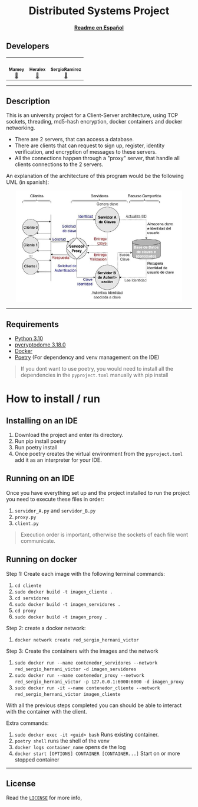 <p align="center">
    <h1 align="center"> Distributed Systems Project</h1>
    <h4 align="center"><a href="docs/READMES.md">Readme en Español</a></h4>
</p>

## Developers
<table align="center">
    <tbody>
        <tr>
            <td align="center"><a href="https://github.com/ImMamey" rel="nofollow"><img src="https://avatars.githubusercontent.com/u/32584037?v=4" width="150px;" alt="" style="max-width:100%;"><br><sub><b>Mamey</b></sub></a><br><a href="https://github.com/ImMamey/project-BDD/commits?author=ImMamey" title="Commits"><g-emoji class="g-emoji" alias="book" fallback-src="https://github.githubassets.com/images/icons/emoji/unicode/1f4d6.png">📖</g-emoji></a></td>
            <td align="center"><a href="https://github.com/heralex98" rel="nofollow"><img src="https://avatars.githubusercontent.com/u/106991487?v=4" width="150px;" alt="" style="max-width:100%;"><br><sub><b>Heralex</b></sub></a><br><a href="https://github.com/ImMamey/project-BDD/commits?author=heralex98" title="Commits"><g-emoji class="g-emoji" alias="book" fallback-src="https://github.githubassets.com/images/icons/emoji/unicode/1f4d6.png">📖</g-emoji></a></td>
            <td align="center"><a href="https://github.com/SergioRamirez1337" rel="nofollow"><img src="https://avatars.githubusercontent.com/u/45183215?v=4" width="150px;" alt="" style="max-width:100%;"><br><sub><b>SergioRamirez</b></sub></a><br><a href="https://github.com/ImMamey/project-BDD/commits?author=SergioRamirez1337" title="Commits"><g-emoji class="g-emoji" alias="book" fallback-src="https://github.githubassets.com/images/icons/emoji/unicode/1f4d6.png">📖</g-emoji></a></td>
        </tr>
    </tbody>
</table>

---
## Description

This is an university project for a Client-Server architecture, using TCP sockets, threading, md5-hash encryption, docker containers and docker networking.
* There are 2 servers, that can access a database.
* There are clients that can request to sign up, register, identity verification, and encryption of  messages to these servers.
* All the connections happen through a "proxy" server, that handle all clients connections to the 2 servers.

An explanation of the architecture of this program would be the following UML (in spanish):
<p align="center">
    <img src="docs\images\uml.jpg" title="uml" width="450">
</p>

---
## Requirements
* [Python 3.10](https://www.python.org/downloads/)
* [pycryptodome 3.18.0](https://pycryptodome.readthedocs.io/en/latest/src/installation.html)
* [Docker](https://docs.docker.com/engine/install/)
* [Poetry](https://python-poetry.org/) (For dependency and venv management on the IDE)

> If you dont want to use poetry, you would need to install all the dependencies in the `pyproject.toml` manually with pip install
# How to install / run
## Installing on an IDE
1. Download the project and enter its directory.
2. Run pip install poetry
3. Run poetry install
4. Once poetry creates the virtual environment from the `pyproject.toml` add it as an interpreter for your IDE.

## Running on an IDE
Once you have everything set up and the project installed to run the project you need to execute these files in order:
1. `servidor_A.py` and `servidor_B.py`
2. `proxy.py`
3. `client.py`
> Execution order is important, otherwise the sockets of each file wont communicate.
## Running on docker
 Step 1: Create each image with the following terminal commands:
1. `cd cliente`
2. `sudo docker build -t imagen_cliente .`
3. `cd servidores`
4. `sudo docker build -t imagen_servidores .`
5. `cd proxy` 
6. `sudo docker build -t imagen_proxy .`

Step 2: create a docker network:
1. `docker network create red_sergio_hernani_victor`

Step 3: Create the containers with the images and the network

1. `sudo docker run --name contenedor_servidores --network red_sergio_hernani_victor -d imagen_servidores`
2. `sudo docker run --name contenedor_proxy --network red_sergio_hernani_victor -p 127.0.0.1:6000:6000 -d imagen_proxy`
3. `sudo docker run -it --name contenedor_cliente --network red_sergio_hernani_victor imagen_cliente`

With all the previous steps completed you can should be able to interact with the container with the client.

Extra commands:
1. `sudo docker exec -it <guid> bash` Runs existing container.
2. `poetry shell` runs the shell of the venv
3. `docker logs container_name` opens de the log
4. `docker start [OPTIONS] CONTAINER [CONTAINER...]` Start on or more stopped container

---
## License
Read the [`LICENSE`](docs/LICENSE) for more info,
